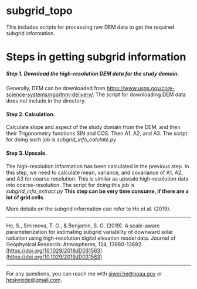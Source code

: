 # subgrid_topo

This includes scripts for processing raw DEM data to get the required subgrid information.

# Steps in getting subgrid information

##### Step 1. Download the high-resolution DEM data for the study domain.
  Generally, DEM can be downloaded from 
  <https://www.usgs.gov/core-science-systems/ngp/tnm-delivery/>.
  The script for downloading DEM data does not include in the directory.
  
#### Step 2. Calculation.
  Calculate slope and aspect of the study domain from the DEM, and
  then their Trigonometry functions SIN and COS. Then A1, A2,
  and A3. The script for doing such job is *subgrid_info_calulate.py*.

#### Step 3. Upscale.
  The high-resolution information has been calculated in the previous step. 
  In this step, we need to calculate mean, variance, and covariance of A1, A2, and A3
  for coarse resolution. This is similar as upscale high-resolution data into
  coarse-resolution.
  The script for doing this job is *subgrid_info_extract.py* 
  **This step can be very time consume, if there are a lot of grid cells**.


More details on the subgrid information can refer to He et al. (2019). 

-----------------------------------------------------------------------

He, S., Smirnova, T. G., & Benjamin, S. G. (2019). A scale-aware 
parameterization for estimating subgrid variability of downward solar 
radiation using high-resolution digital elevation model data. Journal 
of Geophysical Research: Atmospheres, 124, 13680-13692. 
[https://doi.org/10.1029/2019JD031563](https://doi.org/10.1029/2019JD031563)

-----------------------------------------------------------------------


For any questions, you can reach me with <siwei.he@noaa.gov> or <hesiweide@gmail.com>.
